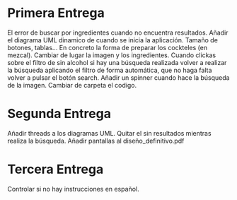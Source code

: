 # Primera Entrega

El error de buscar por ingredientes cuando no encuentra resultados.
Añadir el diagrama UML dinamico de cuando se inicia la aplicación.
Tamaño de botones, tablas... En concreto la forma de preparar los cockteles (en mezcal).
Cambiar de lugar la imagen y los ingredientes.
Cuando clickas sobre el filtro de sin alcohol si hay una búsqueda realizada volver a realizar la búsqueda aplicando el filtro de forma automática, que no haga falta volver a pulsar el botón search.
Añadir un spinner cuando hace la búsqueda de la imagen.
Cambiar de carpeta el codigo.

# Segunda Entrega

Añadir threads a los diagramas UML.
Quitar el sin resultados mientras realiza la búsqueda.
Añadir pantallas al diseño_definitivo.pdf

# Tercera Entrega

Controlar si no hay instrucciones en español.